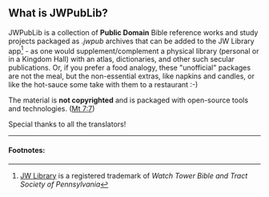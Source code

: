 ## What is JWPubLib?

JWPubLib is a collection of **Public Domain** Bible reference works and study projects packaged as *.jwpub* archives that can be added to the JW Library app[^1] - as one would supplement/complement a physical library (personal or in a Kingdom Hall) with an atlas, dictionaries, and other such secular publications. Or, if you prefer a food analogy, these "unofficial" packages are not the meal, but the non-essential extras, like napkins and candles, or like the hot-sauce some take with them to a restaurant :-)

The material is **not copyrighted** and is packaged with open-source tools and technologies. ([Mt 7:7](https://www.jw.org/finder?bible=40007007))

Special thanks to all the translators!

____
#### Footnotes:
[^1]: [JW Library](https://www.jw.org/en/online-help/jw-library/) is a registered trademark of *Watch Tower Bible and Tract Society of Pennsylvania*
